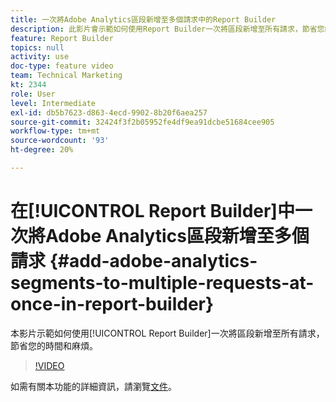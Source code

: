 ```yaml
---
title: 一次將Adobe Analytics區段新增至多個請求中的Report Builder
description: 此影片會示範如何使用Report Builder一次將區段新增至所有請求，節省您的時間和麻煩。
feature: Report Builder
topics: null
activity: use
doc-type: feature video
team: Technical Marketing
kt: 2344
role: User
level: Intermediate
exl-id: db5b7623-d863-4ecd-9902-8b20f6aea257
source-git-commit: 32424f3f2b05952fe4df9ea91dcbe51684cee905
workflow-type: tm+mt
source-wordcount: '93'
ht-degree: 20%

---
```


# 在[!UICONTROL Report Builder]中一次將Adobe Analytics區段新增至多個請求 {#add-adobe-analytics-segments-to-multiple-requests-at-once-in-report-builder}

本影片示範如何使用[!UICONTROL Report Builder]一次將區段新增至所有請求，節省您的時間和麻煩。

>[!VIDEO](https://video.tv.adobe.com/v/25445/?quality=12)

如需有關本功能的詳細資訊，請瀏覽[文件](https://marketing.adobe.com/resources/help/zh_TW/arb/index.html)。

